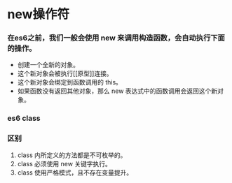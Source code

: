 # new操作符
### 在es6之前，我们一般会使用 new 来调用构造函数，会自动执行下面的操作。

- 创建一个全新的对象。
- 这个新对象会被执行[[原型]]连接。
- 这个新对象会绑定到函数调用的 this。
- 如果函数没有返回其他对象，那么 new 表达式中的函数调用会返回这个新对象。

### es6 class

### 区别
1. class 内所定义的方法都是不可枚举的。
2. class 必须使用 new 关键字执行。
3. class 使用严格模式，且不存在变量提升。


